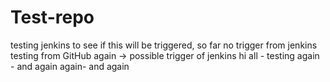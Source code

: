# Test-repo
testing jenkins to see if this will be triggered,
so far no trigger from jenkins 
testing from GitHub again -> possible trigger of jenkins
hi all - testing again - and again
again- and again
